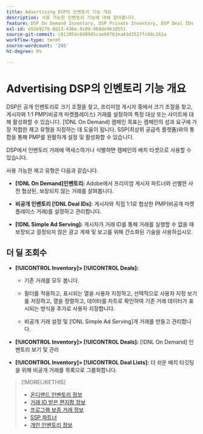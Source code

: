 ```yaml
---
title: Advertising DSP의 인벤토리 기능 개요
description: 사용 가능한 인벤토리 기능에 대해 알아봅니다.
feature: DSP On Demand Inventory, DSP Private Inventory, DSP Deal IDs
exl-id: e55b9276-0d13-436e-9c09-968de963d551
source-git-commit: c813954c0489d5cae067b3ea43d3527fc80c261a
workflow-type: tm+mt
source-wordcount: '245'
ht-degree: 0%

---
```


# Advertising DSP의 인벤토리 기능 개요

DSP은 공개 인벤토리로 크기 조절을 찾고, 프리미엄 게시자 중에서 크기 조절을 찾고, 게시자와 1:1 PMP(비공개 마켓플레이스) 거래를 설정하여 특정 대상 또는 사이트에 대해 활성화할 수 있습니다. [!DNL On Demand] 캠페인 목표는 캠페인의 성과 요구에 가장 적합한 재고 유형을 지정하는 데 도움이 됩니다. SSP(최상위 공급측 플랫폼)와의 통합을 통해 PMP를 원활하게 설정 및 활성화할 수 있습니다.

DSP에서 인벤토리 거래에 액세스하거나 식별하면 캠페인의 배치 타겟으로 사용할 수 있습니다.

사용 가능한 재고 유형은 다음과 같습니다.

* **[!DNL On Demand]인벤토리:** Adobe에서 프리미엄 게시자 파트너와 선별한 사전 협상된, 보장되지 않는 거래를 살펴봅니다.

* **비공개 인벤토리 [!DNL Deal IDs]:** 게시자와 직접 1:1로 협상한 PMP(비공개 마켓플레이스 거래)를 설정하고 관리합니다.

* **[!DNL Simple Ad Serving]:** 게시자가 거래 ID를 통해 거래를 실행할 수 없을 때 보장되고 결정되지 않은 광고 게재 및 보고를 위해 간소화된 기술을 사용하십시오.

## 더 딜 조회수

* **[!UICONTROL Inventory]> [!UICONTROL Deals]:**

   * 기존 거래를 모두 봅니다.

   * 필터를 적용하고, 표시되는 열을 사용자 지정하고, 선택적으로 사용자 지정 보기를 저장하고, 열을 정렬하고, 데이터를 차트로 확인하여 기존 거래 데이터가 표시되는 방식을 추가로 사용자 지정합니다.

   * 비공개 거래 설정 및 [!DNL Simple Ad Serving]개 거래를 만들고 관리합니다.

* **[!UICONTROL Inventory]> [!UICONTROL Deals]:** [!DNL On Demand] 인벤토리 보기 및 관리

* **[!UICONTROL Inventory]> [!UICONTROL Deal Lists]:** 더 쉬운 배치 타깃팅을 위해 비공개 거래를 목록으로 그룹화합니다.

>[!MORELIKETHIS]
>
>* [온디맨드 인벤토리 정보](on-demand-inventory-about.md)
>* [거래 ID 받은 편지함 정보](deal-id-inbox-about.md)
>* [프로그램 보증 거래 정보](programmatic-guaranteed-about.md)
>* [SSP 파트너](ssp-partners.md)
>* [개인 인벤토리 정보](private-inventory-about.md)
